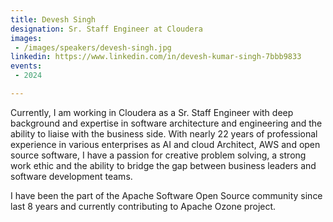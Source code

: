 ```yaml
---
title: Devesh Singh
designation: Sr. Staff Engineer at Cloudera
images: 
 - /images/speakers/devesh-singh.jpg
linkedin: https://www.linkedin.com/in/devesh-kumar-singh-7bbb9833
events:
 - 2024

---
```


Currently, I am working in Cloudera as a Sr. Staff Engineer with deep background and expertise in software architecture and engineering and the ability to liaise with the business side. With nearly 22 years of professional experience in various enterprises as AI and cloud Architect, AWS and open source software, I have a passion for creative problem solving, a strong work ethic and the ability to bridge the gap between business leaders and software development teams.

I have been the part of the Apache Software Open Source community since last 8 years and currently contributing to Apache Ozone project.

